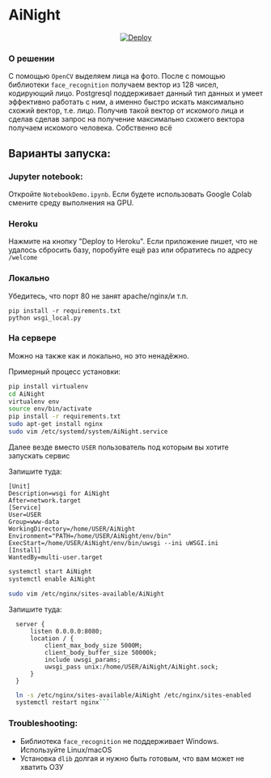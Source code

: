 # AiNight
<p align="center">
<a href="https://heroku.com/deploy?template=https://github.com/deevroman/AiNight" target=”_blank”>
  <img src="https://www.herokucdn.com/deploy/button.svg" alt="Deploy">
</a>
</p>

### О решении

С помощью `OpenCV` выделяем лица на фото. После с помощью библиотеки `face_recognition` получаем вектор из 128 чисел, кодирующий лицо. Postgresql поддерживает данный тип данных и умеет эффективно работать с ним, а именно быстро искать максимально схожий вектор, т.е. лицо. Получив такой вектор от искомого лица и сделав сделав запрос на получение максимально схожего вектора получаем искомого человека. Собственно всё

## Варианты запуска:

### Jupyter notebook:
  Откройте `NotebookDemo.ipynb`. Если будете использовать Google Colab смените среду выполнения на GPU.  

### Heroku
  
  Нажмите на кнопку "Deploy to Heroku". Если приложение пишет, что не удалось сбросить базу, поробуйте ещё раз или обратитесь по адресу `/welcome`
### Локально
  
  Убедитесь, что порт 80 не занят apache/nginx/и т.п.
  
  ```
  pip install -r requirements.txt
  python wsgi_local.py  
  ```
  
### На сервере
  
  Можно на также как и локально, но это ненадёжно.
  
  Примерный процесс установки:

  ```bash
  pip install virtualenv
  cd AiNight
  virtualenv env
  source env/bin/activate
  pip install -r requirements.txt
  sudo apt-get install nginx
  sudo vim /etc/systemd/system/AiNight.service
  ```
  Далее везде вместо `USER` пользователь под которым вы хотите запускать сервис
  

  Запишите туда:
  ```
  [Unit]
  Description=wsgi for AiNight
  After=network.target
  [Service]
  User=USER
  Group=www-data
  WorkingDirectory=/home/USER/AiNight
  Environment="PATH=/home/USER/AiNight/env/bin"
  ExecStart=/home/USER/AiNight/env/bin/uwsgi --ini uWSGI.ini
  [Install]
  WantedBy=multi-user.target
  ```
  ```bash
  systemctl start AiNight
  systemctl enable AiNight
  ```
  
  ```bash
  sudo vim /etc/nginx/sites-available/AiNight
  ```
  
Запишите туда:

```
  server {
      listen 0.0.0.0:8080;
      location / {
          client_max_body_size 5000M;
          client_body_buffer_size 50000k;
          include uwsgi_params;
          uwsgi_pass unix:/home/USER/AiNight/AiNight.sock;
      }
  }
```

```bash
  ln -s /etc/nginx/sites-available/AiNight /etc/nginx/sites-enabled
  systemctl restart nginx```
```

### Troubleshooting:

+ Библиотека `face_recognition` не поддерживает Windows. Используйте Linux/macOS 
+ Установка `dlib` долгая и нужно быть готовым, что вам может не хватить ОЗУ